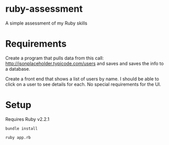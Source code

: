 # ruby-assessment
A simple assessment of my Ruby skills

# Requirements
Create a program that pulls data from this call: http://jsonplaceholder.typicode.com/users
and saves and saves the info to a database.

Create a front end that shows a list of users by name. I should be able to click on a user
to see details for each. No special requirements for the UI.

# Setup
Requires Ruby v2.2.1

`bundle install`

`ruby app.rb`
